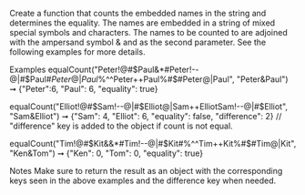 Create a function that counts the embedded names in the string and determines the equality. The names are embedded in a string of mixed special symbols and characters. The names to be counted to are adjoined with the ampersand symbol & and as the second parameter. See the following examples for more details.

Examples
equalCount("Peter!@#$Paul&*#Peter!--@|#$Paul#$Peter@|Paul$%^^Peter++Paul%$%^Peter++Paul#$#$#Peter@|Paul", "Peter&Paul")
➞ {"Peter":6, "Paul": 6, "equality": true}

equalCount("Elliot!@#$Sam!--@|#$Elliot@|Sam++Elliot$%^Elliot@|Sam!@#Elliot!@#$Sam!--@|#$Elliot", "Sam&Elliot")
➞ {"Sam": 4, "Elliot": 6, "equality": false, "difference": 2}
// "difference" key is added to the object if count is not equal.

equalCount("Tim!@#$Kit&&*#Tim!--@|#$Kit#$%Tim@|Kit$%^^Tim++Kit%$%^Tim++Kit#$#$#Tim@|Kit", "Ken&Tom")
➞ {"Ken": 0, "Tom": 0, "equality": true}

Notes
Make sure to return the result as an object with the corresponding keys seen in the above examples and the difference key when needed.